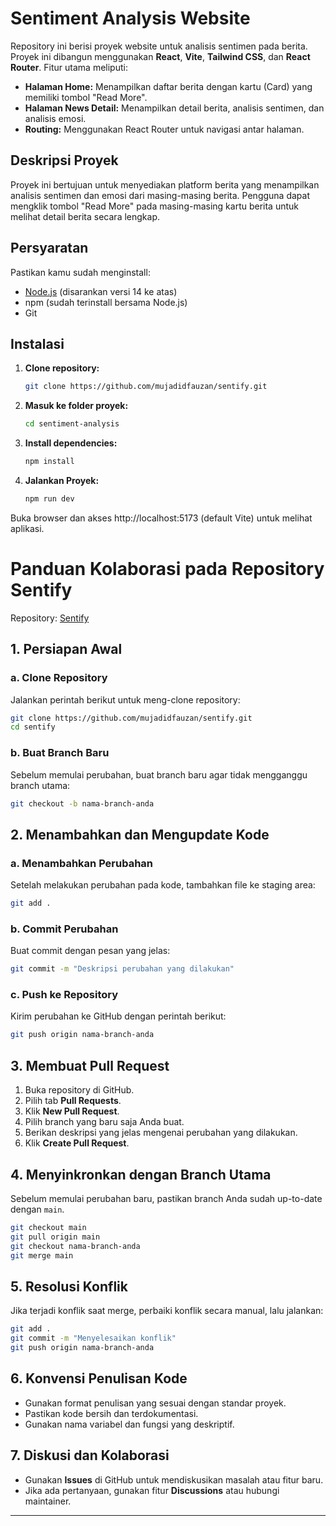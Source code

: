 # Sentiment Analysis Website

Repository ini berisi proyek website untuk analisis sentimen pada berita. Proyek ini dibangun menggunakan **React**, **Vite**, **Tailwind CSS**, dan **React Router**. Fitur utama meliputi:
- **Halaman Home:** Menampilkan daftar berita dengan kartu (Card) yang memiliki tombol "Read More".
- **Halaman News Detail:** Menampilkan detail berita, analisis sentimen, dan analisis emosi.
- **Routing:** Menggunakan React Router untuk navigasi antar halaman.


## Deskripsi Proyek
Proyek ini bertujuan untuk menyediakan platform berita yang menampilkan analisis sentimen dan emosi dari masing-masing berita. Pengguna dapat mengklik tombol "Read More" pada masing-masing kartu berita untuk melihat detail berita secara lengkap.

## Persyaratan
Pastikan kamu sudah menginstall:
- [Node.js](https://nodejs.org/) (disarankan versi 14 ke atas)
- npm (sudah terinstall bersama Node.js)
- Git

## Instalasi
1. **Clone repository:**
   
    ```bash
   git clone https://github.com/mujadidfauzan/sentify.git

2. **Masuk ke folder proyek:**
    ```bash
   cd sentiment-analysis

3. **Install dependencies:**
    ```bash
   npm install

4. **Jalankan Proyek:**
    ```bash
   npm run dev
Buka browser dan akses http://localhost:5173 (default Vite) untuk melihat aplikasi.

# Panduan Kolaborasi pada Repository Sentify

Repository: [Sentify](https://github.com/mujadidfauzan/sentify)

## 1. Persiapan Awal

### a. Clone Repository
Jalankan perintah berikut untuk meng-clone repository:

```bash
git clone https://github.com/mujadidfauzan/sentify.git
cd sentify
```

### b. Buat Branch Baru
Sebelum memulai perubahan, buat branch baru agar tidak mengganggu branch utama:

```bash
git checkout -b nama-branch-anda
```

## 2. Menambahkan dan Mengupdate Kode

### a. Menambahkan Perubahan
Setelah melakukan perubahan pada kode, tambahkan file ke staging area:

```bash
git add .
```

### b. Commit Perubahan
Buat commit dengan pesan yang jelas:

```bash
git commit -m "Deskripsi perubahan yang dilakukan"
```

### c. Push ke Repository
Kirim perubahan ke GitHub dengan perintah berikut:

```bash
git push origin nama-branch-anda
```

## 3. Membuat Pull Request
1. Buka repository di GitHub.
2. Pilih tab **Pull Requests**.
3. Klik **New Pull Request**.
4. Pilih branch yang baru saja Anda buat.
5. Berikan deskripsi yang jelas mengenai perubahan yang dilakukan.
6. Klik **Create Pull Request**.

## 4. Menyinkronkan dengan Branch Utama
Sebelum memulai perubahan baru, pastikan branch Anda sudah up-to-date dengan `main`.

```bash
git checkout main
git pull origin main
git checkout nama-branch-anda
git merge main
```

## 5. Resolusi Konflik
Jika terjadi konflik saat merge, perbaiki konflik secara manual, lalu jalankan:

```bash
git add .
git commit -m "Menyelesaikan konflik"
git push origin nama-branch-anda
```

## 6. Konvensi Penulisan Kode
- Gunakan format penulisan yang sesuai dengan standar proyek.
- Pastikan kode bersih dan terdokumentasi.
- Gunakan nama variabel dan fungsi yang deskriptif.

## 7. Diskusi dan Kolaborasi
- Gunakan **Issues** di GitHub untuk mendiskusikan masalah atau fitur baru.
- Jika ada pertanyaan, gunakan fitur **Discussions** atau hubungi maintainer.

---

